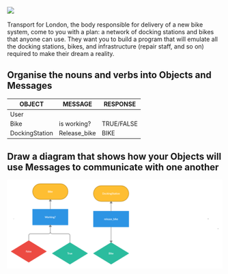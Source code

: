 ![](https://placehold.it/950x200/374c53/FFFFFF/?text=Boris+Bikes)

Transport for London, the body responsible for delivery of a new bike system, come to you with a plan: a network of docking stations and bikes that anyone can use. They want you to build a program that will emulate all the docking stations, bikes, and infrastructure (repair staff, and so on) required to make their dream a reality.

## Organise the nouns and verbs into Objects and Messages

| OBJECT | MESSAGE |RESPONSE|
|--------|---------|--------|
|User|||
|Bike|is working?|TRUE/FALSE|
|DockingStation|Release_bike|BIKE|

## Draw a diagram that shows how your Objects will use Messages to communicate with one another
<img src="https://github.com/xavierloos/boris_bikes/blob/main/users_diagram.png">
